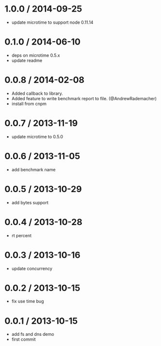 
1.0.0 / 2014-09-25
==================

 * update microtime to support node 0.11.14

0.1.0 / 2014-06-10
==================

 * deps on microtime 0.5.x
 * update readme

0.0.8 / 2014-02-08 
==================

  * Added callback to library.
  * Added feature to write benchmark report to file. (@AndrewRademacher)
  * install from cnpm

0.0.7 / 2013-11-19 
==================

  * update microtime to 0.5.0

0.0.6 / 2013-11-05 
==================

  * add benchmark name

0.0.5 / 2013-10-29 
==================

  * add bytes support

0.0.4 / 2013-10-28 
==================

  * rt percent

0.0.3 / 2013-10-16 
==================

  * update concurrency

0.0.2 / 2013-10-15 
==================

  * fix use time bug

0.0.1 / 2013-10-15 
==================

  * add fs and dns demo
  * first commit
